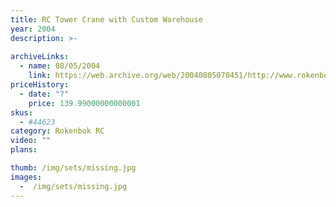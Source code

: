 ```yaml
---
title: RC Tower Crane with Custom Warehouse
year: 2004
description: >-
  
archiveLinks:
  - name: 08/05/2004
    link: https://web.archive.org/web/20040805070451/http://www.rokenbok.com/catalog/pd_44623.html#
priceHistory:
  - date: "?"
    price: 139.99000000000001
skus:
  - #44623
category: Rokenbok RC
video: ""
plans:

thumb: /img/sets/missing.jpg
images:
  -  /img/sets/missing.jpg
---
```

